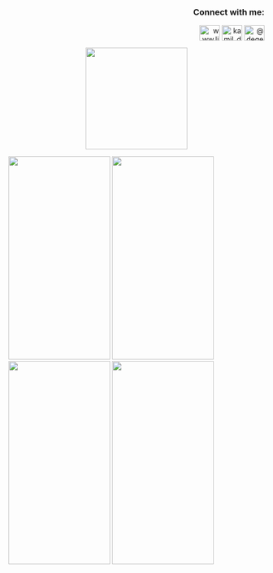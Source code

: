 <h3 align="right">Connect with me:</h3>
<p align="right">
<a href="https://linkedin.com/in/kamil-degerliyurt" target="blank"><img align="center" src="https://raw.githubusercontent.com/rahuldkjain/github-profile-readme-generator/master/src/images/icons/Social/linked-in-alt.svg" alt="www.linkedin.com/in/kamil-degerliyurt" height="30" width="40" /></a>
<a href="https://instagram.com/kamil_degerliyurt" target="blank"><img align="center" src="https://raw.githubusercontent.com/rahuldkjain/github-profile-readme-generator/master/src/images/icons/Social/instagram.svg" alt="kamil_degerliyurt" height="30" width="40" /></a>
<a href="https://medium.com/@degerliyurtkamil" target="blank"><img align="center" src="https://raw.githubusercontent.com/rahuldkjain/github-profile-readme-generator/master/src/images/icons/Social/medium.svg" alt="@degerliyurtkamil" height="30" width="40" /></a>
</p>



<p align="center">
  <img width="200" height="200" src="https://github.com/kamildegerliyurt/MyWalletApp/assets/139812195/ab6ea9d1-f637-40a0-a16e-dd1e1551759a">
</p>



<img src="https://github.com/kamildegerliyurt/UniversityApplication/assets/139812195/d03c845f-1be0-4561-9028-97c3a12cb48f" width="200" height="400" />

<img src="https://github.com/kamildegerliyurt/UniversityApplication/assets/139812195/58ae6571-5ef2-43a1-9f32-7a938c965dc3" width="200" height="400" />

<img src="https://github.com/kamildegerliyurt/UniversityApplication/assets/139812195/7ff153e8-6465-45e2-b340-ce172f79773d" width="200" height="400" />

<img src="https://github.com/kamildegerliyurt/UniversityApplication/assets/139812195/70432b3f-3276-4d34-bdb2-63eafe2ae594" width="200" height="400" />


